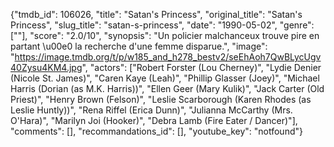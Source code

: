 {"tmdb_id": 106026, "title": "Satan's Princess", "original_title": "Satan's Princess", "slug_title": "satan-s-princess", "date": "1990-05-02", "genre": [""], "score": "2.0/10", "synopsis": "Un policier malchanceux trouve pire en partant \u00e0 la recherche d'une femme disparue.", "image": "https://image.tmdb.org/t/p/w185_and_h278_bestv2/seEhAoh7QwBLycUgv40Zysu4KM4.jpg", "actors": ["Robert Forster (Lou Cherney)", "Lydie Denier (Nicole St. James)", "Caren Kaye (Leah)", "Phillip Glasser (Joey)", "Michael Harris (Dorian (as M.K. Harris))", "Ellen Geer (Mary Kulik)", "Jack Carter (Old Priest)", "Henry Brown (Felson)", "Leslie Scarborough (Karen Rhodes (as Leslie Huntly))", "Rena Riffel (Erica Dunn)", "Julianna McCarthy (Mrs. O'Hara)", "Marilyn Joi (Hooker)", "Debra Lamb (Fire Eater / Dancer)"], "comments": [], "recommandations_id": [], "youtube_key": "notfound"}